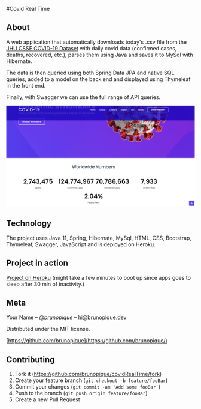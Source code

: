 #Covid Real Time

## About

A web application that automatically downloads today's .csv file from the  [JHU CSSE COVID-19  Dataset](https://github.com/CSSEGISandData/COVID-19/tree/master/csse_covid_19_data) with daily covid data (confirmed cases, deaths, recovered, etc.), parses them using Java and saves it to MySql with Hibernate.

The data is then queried using both Spring Data JPA and native SQL queries, added to a model on the back end and displayed using Thymeleaf in the front end.

Finally, with Swagger we can use the full range of API queries.

![](src/main/resources/static/img/screenshot.jpg)


## Technology

The project uses Java 11, Spring, Hibernate, MySql, HTML, CSS, Bootstrap, Thymeleaf, Swagger, JavaScript and is deployed on Heroku.

## Project in action 

[Project on Heroku](https://boiling-peak-82660.herokuapp.com/) (might take a few minutes to boot up since apps goes to sleep after 30 min of inactivity.)

## Meta

Your Name – [@_brunopique_](https://twitter.com/_brunopique_) – hi@brunopique.dev

Distributed under the MIT license.

[https://github.com/brunopique](https://github.com/brunopique/)

## Contributing

1. Fork it (<https://github.com/brunopique/covidRealTime/fork>)
2. Create your feature branch (`git checkout -b feature/fooBar`)
3. Commit your changes (`git commit -am 'Add some fooBar'`)
4. Push to the branch (`git push origin feature/fooBar`)
5. Create a new Pull Request